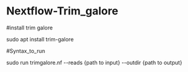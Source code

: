 # Nextflow-Trim_galore

#install trim galore

sudo apt install trim-galore

#Syntax_to_run

sudo run trimgalore.nf --reads {path to input} --outdir {path to output}
